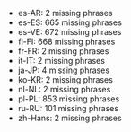 - es-AR: 2 missing phrases
- es-ES: 665 missing phrases
- es-VE: 672 missing phrases
- fi-FI: 668 missing phrases
- fr-FR: 2 missing phrases
- it-IT: 2 missing phrases
- ja-JP: 4 missing phrases
- ko-KR: 2 missing phrases
- nl-NL: 2 missing phrases
- pl-PL: 853 missing phrases
- ru-RU: 101 missing phrases
- zh-Hans: 2 missing phrases
